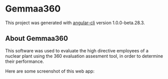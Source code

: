 # Gemmaa360

This project was generated with [angular-cli](https://github.com/angular/angular-cli) version 1.0.0-beta.28.3.

## About Gemmaa360

This software was used to evaluate the high directive employees of a nuclear plant using the 360 evaluation assesment tool, in order to determine their performance.

Here are some screenshot of this web app:


